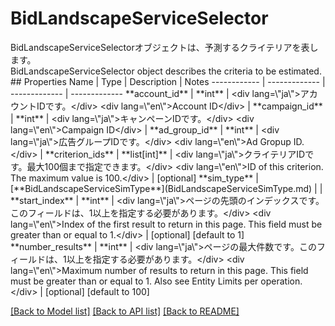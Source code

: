 # BidLandscapeServiceSelector

<div lang=\"ja\">BidLandscapeServiceSelectorオブジェクトは、予測するクライテリアを表します。</div> <div lang=\"en\">BidLandscapeServiceSelector object describes the criteria to be estimated.</div> 
## Properties
Name | Type | Description | Notes
------------ | ------------- | ------------- | -------------
**account_id** | **int** | &lt;div lang&#x3D;\&quot;ja\&quot;&gt;アカウントIDです。&lt;/div&gt; &lt;div lang&#x3D;\&quot;en\&quot;&gt;Account ID&lt;/div&gt;  | 
**campaign_id** | **int** | &lt;div lang&#x3D;\&quot;ja\&quot;&gt;キャンペーンIDです。&lt;/div&gt; &lt;div lang&#x3D;\&quot;en\&quot;&gt;Campaign ID&lt;/div&gt;  | 
**ad_group_id** | **int** | &lt;div lang&#x3D;\&quot;ja\&quot;&gt;広告グループIDです。&lt;/div&gt; &lt;div lang&#x3D;\&quot;en\&quot;&gt;Ad Gropup ID.&lt;/div&gt;  | 
**criterion_ids** | **list[int]** | &lt;div lang&#x3D;\&quot;ja\&quot;&gt;クライテリアIDです。最大100個まで指定できます。&lt;/div&gt; &lt;div lang&#x3D;\&quot;en\&quot;&gt;ID of this criterion. The maximum value is 100.&lt;/div&gt;  | [optional] 
**sim_type** | [**BidLandscapeServiceSimType**](BidLandscapeServiceSimType.md) |  | 
**start_index** | **int** | &lt;div lang&#x3D;\&quot;ja\&quot;&gt;ページの先頭のインデックスです。このフィールドは、1以上を指定する必要があります。&lt;/div&gt; &lt;div lang&#x3D;\&quot;en\&quot;&gt;Index of the first result to return in this page. This field must be greater than or equal to 1.&lt;/div&gt;  | [optional] [default to 1]
**number_results** | **int** | &lt;div lang&#x3D;\&quot;ja\&quot;&gt;ページの最大件数です。このフィールドは、1以上を指定する必要があります。&lt;/div&gt; &lt;div lang&#x3D;\&quot;en\&quot;&gt;Maximum number of results to return in this page. This field must be greater than or equal to 1. Also see Entity Limits per operation.&lt;/div&gt;  | [optional] [default to 100]

[[Back to Model list]](../README.md#documentation-for-models) [[Back to API list]](../README.md#documentation-for-api-endpoints) [[Back to README]](../README.md)


